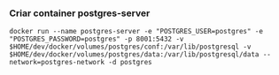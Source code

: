 ### Criar container postgres-server

``docker run --name postgres-server -e "POSTGRES_USER=postgres" -e "POSTGRES_PASSWORD=postgres" -p 8001:5432 -v $HOME/dev/docker/volumes/postgres/conf:/var/lib/postgresql -v $HOME/dev/docker/volumes/postgres/data:/var/lib/postgresql/data --network=postgres-network -d postgres``